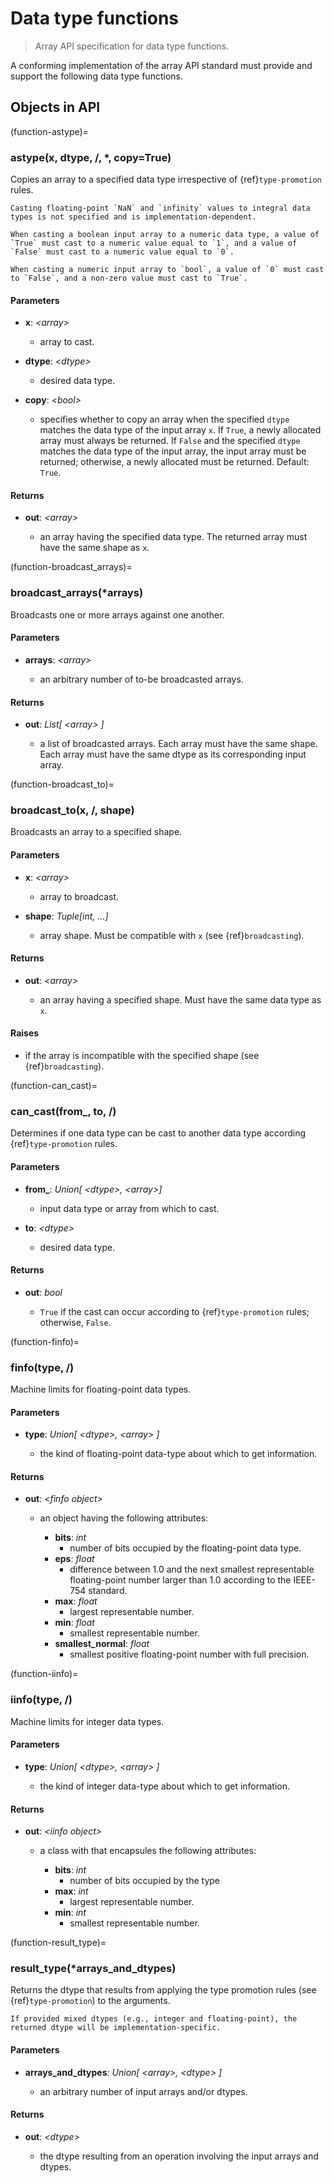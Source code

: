 # Data type functions

> Array API specification for data type functions.

A conforming implementation of the array API standard must provide and support the following data type functions.

<!-- NOTE: please keep the constants in alphabetical order -->

## Objects in API

(function-astype)=
### astype(x, dtype, /, *, copy=True)

Copies an array to a specified data type irrespective of {ref}`type-promotion` rules.

```{note}
Casting floating-point `NaN` and `infinity` values to integral data types is not specified and is implementation-dependent.
```

```{note}
When casting a boolean input array to a numeric data type, a value of `True` must cast to a numeric value equal to `1`, and a value of `False` must cast to a numeric value equal to `0`.

When casting a numeric input array to `bool`, a value of `0` must cast to `False`, and a non-zero value must cast to `True`.
```

#### Parameters

-   **x**: _&lt;array&gt;_

    -   array to cast.
    
-   **dtype**: _&lt;dtype&gt;_

    -   desired data type.
    
-   **copy**: _&lt;bool&gt;_

    -   specifies whether to copy an array when the specified `dtype` matches the data type of the input array `x`. If `True`, a newly allocated array must always be returned. If `False` and the specified `dtype` matches the data type of the input array, the input array must be returned; otherwise, a newly allocated must be returned. Default: `True`.
    
#### Returns

-   **out**: _&lt;array&gt;_

    -   an array having the specified data type. The returned array must have the same shape as `x`.

(function-broadcast_arrays)=
### broadcast_arrays(*arrays)

Broadcasts one or more arrays against one another.

#### Parameters

-   **arrays**: _&lt;array&gt;_

    -   an arbitrary number of to-be broadcasted arrays.

#### Returns

-   **out**: _List\[ &lt;array&gt; ]_

    -   a list of broadcasted arrays. Each array must have the same shape. Each array must have the same dtype as its corresponding input array.

(function-broadcast_to)=
### broadcast_to(x, /, shape)

Broadcasts an array to a specified shape.

#### Parameters

-   **x**: _&lt;array&gt;_

    -   array to broadcast.

-   **shape**: _Tuple\[int, ...]_

    -   array shape. Must be compatible with `x` (see {ref}`broadcasting`).

#### Returns

-   **out**: _&lt;array&gt;_

    -   an array having a specified shape. Must have the same data type as `x`.

#### Raises

-   if the array is incompatible with the specified shape (see {ref}`broadcasting`).

(function-can_cast)=
### can_cast(from_, to, /)

Determines if one data type can be cast to another data type according {ref}`type-promotion` rules.

#### Parameters

-   **from_**: _Union\[ &lt;dtype&gt;, &lt;array&gt;]_

    -   input data type or array from which to cast.

-   **to**: _&lt;dtype&gt;_

    -   desired data type.

#### Returns

-   **out**: _bool_

    -   `True` if the cast can occur according to {ref}`type-promotion` rules; otherwise, `False`.

(function-finfo)=
### finfo(type, /)

Machine limits for floating-point data types.

#### Parameters

-   **type**: _Union\[ &lt;dtype&gt;, &lt;array&gt; ]_

    -   the kind of floating-point data-type about which to get information.

#### Returns

-   **out**: _&lt;finfo object&gt;_

    -   an object having the following attributes:

        -   **bits**: _int_
            -   number of bits occupied by the floating-point data type.
        -   **eps**: _float_
            -   difference between 1.0 and the next smallest representable floating-point number larger than 1.0 according to the IEEE-754 standard.
        -   **max**: _float_
            -   largest representable number.
        -   **min**: _float_
            -   smallest representable number.
        -   **smallest_normal**: _float_
            -   smallest positive floating-point number with full precision.

(function-iinfo)=
### iinfo(type, /)

Machine limits for integer data types.

#### Parameters

-   **type**: _Union\[ &lt;dtype&gt;, &lt;array&gt; ]_

    -   the kind of integer data-type about which to get information.

#### Returns

-   **out**: _&lt;iinfo object&gt;_

    -   a class with that encapsules the following attributes:

        -   **bits**: _int_
            -   number of bits occupied by the type
        -   **max**: _int_
            -   largest representable number.
        -   **min**: _int_
            -   smallest representable number.

(function-result_type)=
### result_type(*arrays_and_dtypes)

Returns the dtype that results from applying the type promotion rules
(see {ref}`type-promotion`) to the arguments.

```{note}
If provided mixed dtypes (e.g., integer and floating-point), the returned dtype will be implementation-specific.
```

#### Parameters

-   **arrays_and_dtypes**: _Union\[ &lt;array&gt;, &lt;dtype&gt; \]_

    -   an arbitrary number of input arrays and/or dtypes.

#### Returns

-   **out**: _&lt;dtype&gt;_

    -   the dtype resulting from an operation involving the input arrays and dtypes.
